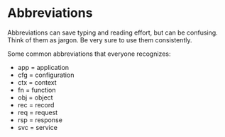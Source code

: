 # Abbreviations

Abbreviations can save typing and reading effort, but can be confusing.  Think
of them as jargon.  Be very sure to use them consistently.

Some common abbreviations that everyone recognizes:
- app = application
- cfg = configuration
- ctx = context
- fn = function
- obj = object
- rec = record
- req = request
- rsp = response
- svc = service


